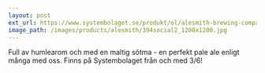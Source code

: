 ```yaml
---
layout: post
ext_url: https://www.systembolaget.se/produkt/ol/alesmith-brewing-company-1240515/
image_path: /images/products/alesmith/394social2_1200x1200.jpg
---
```


Full av humlearom och med en maltig sötma - en perfekt pale ale enligt många med oss. Finns på Systembolaget från och med 3/6!